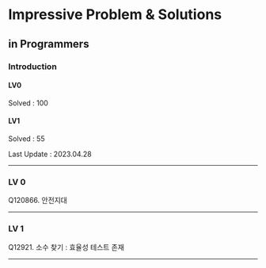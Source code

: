 # Impressive Problem & Solutions

## in Programmers
### Introduction
#### LV0
 Solved : 100
#### LV1
 Solved : 55

Last Update : 2023.04.28

---
### LV 0 

Q120866. 안전지대

---
### LV 1
Q12921. 소수 찾기 : 효율성 테스트 존재

---
